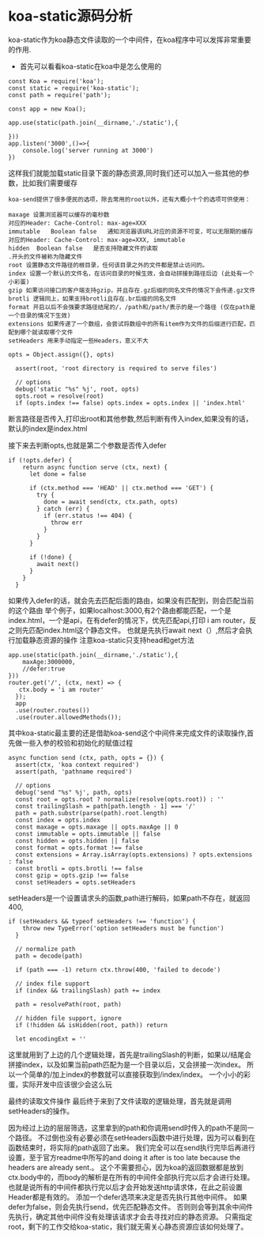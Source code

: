 koa-static源码分析
 ===
koa-static作为koa静态文件读取的一个中间件，在koa程序中可以发挥非常重要的作用.
- 首先可以看看koa-static在koa中是怎么使用的

```
const Koa = require('koa');
const static = require('koa-static');
const path = require('path');

const app = new Koa();

app.use(static(path.join(__dirname,'./static'),{

}))
app.listen('3000',()=>{
    console.log('server running at 3000')
})
```
这样我们就能加载static目录下面的静态资源,同时我们还可以加入一些其他的参数，比如我们需要缓存

```
koa-send提供了很多便民的选项，除去常用的root以外，还有大概小十个的选项可供使用：

maxage 设置浏览器可以缓存的毫秒数
对应的Header: Cache-Control: max-age=XXX
immutable	Boolean	false	通知浏览器该URL对应的资源不可变，可以无限期的缓存
对应的Header: Cache-Control: max-age=XXX, immutable
hidden	Boolean	false	是否支持隐藏文件的读取
.开头的文件被称为隐藏文件
root 设置静态文件路径的根目录，任何该目录之外的文件都是禁止访问的。
index 设置一个默认的文件名，在访问目录的时候生效，会自动拼接到路径后边 (此处有一个小彩蛋)
gzip 如果访问接口的客户端支持gzip，并且存在.gz后缀的同名文件的情况下会传递.gz文件
brotli 逻辑同上，如果支持brotli且存在.br后缀的同名文件
format 开启以后不会强要求路径结尾的/，/path和/path/表示的是一个路径 (仅在path是一个目录的情况下生效)
extensions 如果传递了一个数组，会尝试将数组中的所有item作为文件的后缀进行匹配，匹配到哪个就读取哪个文件
setHeaders 用来手动指定一些Headers，意义不大

```

```
opts = Object.assign({}, opts)

  assert(root, 'root directory is required to serve files')

  // options
  debug('static "%s" %j', root, opts)
  opts.root = resolve(root)
  if (opts.index !== false) opts.index = opts.index || 'index.html'
```
断言路径是否传入,打印出root和其他参数,然后判断有传入index,如果没有的话，默认的index是index.html

接下来去判断opts,也就是第二个参数是否传入defer

```
if (!opts.defer) {
    return async function serve (ctx, next) {
      let done = false

      if (ctx.method === 'HEAD' || ctx.method === 'GET') {
        try {
          done = await send(ctx, ctx.path, opts)
        } catch (err) {
          if (err.status !== 404) {
            throw err
          }
        }
      }

      if (!done) {
        await next()
      }
    }
  }
```



如果传入defer的话，就会先去匹配后面的路由，如果没有匹配到，则会匹配当前的这个路由
举个例子，如果localhost:3000,有2个路由都能匹配，一个是index.html，一个是api，在有defer的情况下，优先匹配api,打印 i am router，反之则先匹配index.html这个静态文件。
也就是先执行await next（）,然后才会执行加载静态资源的操作
注意koa-static只支持head和get方法
```
app.use(static(path.join(__dirname,'./static'),{
    maxAge:3000000,
    //defer:true
}))
router.get('/', (ctx, next) => {
   ctx.body = 'i am router'
  });
  app
  .use(router.routes())
  .use(router.allowedMethods());
```


其中koa-static最主要的还是借助koa-send这个中间件来完成文件的读取操作,首先做一些入参的校验和初始化的赋值过程

```
async function send (ctx, path, opts = {}) {
  assert(ctx, 'koa context required')
  assert(path, 'pathname required')

  // options
  debug('send "%s" %j', path, opts)
  const root = opts.root ? normalize(resolve(opts.root)) : ''
  const trailingSlash = path[path.length - 1] === '/'
  path = path.substr(parse(path).root.length)
  const index = opts.index
  const maxage = opts.maxage || opts.maxAge || 0
  const immutable = opts.immutable || false
  const hidden = opts.hidden || false
  const format = opts.format !== false
  const extensions = Array.isArray(opts.extensions) ? opts.extensions : false
  const brotli = opts.brotli !== false
  const gzip = opts.gzip !== false
  const setHeaders = opts.setHeaders

```

setHeaders是一个设置请求头的函数,path进行解码，如果path不存在，就返回400,
```
if (setHeaders && typeof setHeaders !== 'function') {
    throw new TypeError('option setHeaders must be function')
  }

  // normalize path
  path = decode(path)

  if (path === -1) return ctx.throw(400, 'failed to decode')

  // index file support
  if (index && trailingSlash) path += index

  path = resolvePath(root, path)

  // hidden file support, ignore
  if (!hidden && isHidden(root, path)) return

  let encodingExt = ''
```
这里就用到了上边的几个逻辑处理，首先是trailingSlash的判断，如果以/结尾会拼接index，以及如果当前path匹配为是一个目录以后，又会拼接一次index。
所以一个简单的/加上index的参数就可以直接获取到/index/index。
一个小小的彩蛋，实际开发中应该很少会这么玩

最终的读取文件操作
最后终于来到了文件读取的逻辑处理，首先就是调用setHeaders的操作。

因为经过上边的层层筛选，这里拿到的path和你调用send时传入的path不是同一个路径。
不过倒也没有必要必须在setHeaders函数中进行处理，因为可以看到在函数结束时，将实际的path返回了出来。
我们完全可以在send执行完毕后再进行设置，至于官方readme中所写的and doing it after is too late because the headers are already sent.。
这个不需要担心，因为koa的返回数据都是放到ctx.body中的，而body的解析是在所有的中间件全部执行完以后才会进行处理。
也就是说所有的中间件都执行完以后才会开始发送http请求体，在此之前设置Header都是有效的。
添加一个defer选项来决定是否先执行其他中间件。
如果defer为false，则会先执行send，优先匹配静态文件。
否则则会等到其余中间件先执行，确定其他中间件没有处理该请求才会去寻找对应的静态资源。
只需指定root，剩下的工作交给koa-static，我们就无需关心静态资源应该如何处理了。








